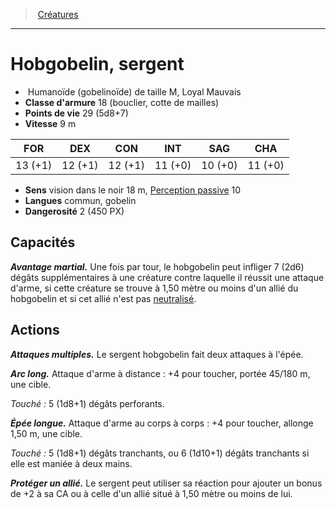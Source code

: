 ﻿---
!Monster
Family: MonsterHD
Type: Humanoïde (gobelinoïde)
Size: M
Alignment: Loyal Mauvais
ArmorClass: 18 (bouclier, cotte de mailles)
HitPoints: 29 (5d8+7)
Speed: 9 m
Strength: 13 (+1)
Dexterity: 12 (+1)
Constitution: 12 (+1)
Intelligence: 11 (+0)
Wisdom: 10 (+0)
Charisma: 11 (+0)
Senses: vision dans le noir 18 m, [Perception passive](hd_abilities_dexterity_perception_passive.md) 10
Languages: commun, gobelin
Challenge: 2 (450 PX)
Id: monsters_hd.md#hobgobelin-sergent
ParentLink: monsters_hd.md#créatures
Name: Hobgobelin, sergent
ParentName: Créatures
NameLevel: 1
Attributes: {}
---
> [Créatures](hd_monsters.md)

---

# Hobgobelin, sergent

-  Humanoïde (gobelinoïde) de taille M, Loyal Mauvais
- **Classe d'armure** 18 (bouclier, cotte de mailles)
- **Points de vie** 29 (5d8+7)
- **Vitesse** 9 m

|FOR|DEX|CON|INT|SAG|CHA|
|---|---|---|---|---|---|
|13 (+1)|12 (+1)|12 (+1)|11 (+0)|10 (+0)|11 (+0)|

- **Sens** vision dans le noir 18 m, [Perception passive](hd_abilities_dexterity_perception_passive.md) 10
- **Langues** commun, gobelin
- **Dangerosité** 2 (450 PX)

## Capacités

**_Avantage martial._** Une fois par tour, le hobgobelin peut infliger 7 (2d6) dégâts supplémentaires à une créature contre laquelle il réussit une attaque d'arme, si cette créature se trouve à 1,50 mètre ou moins d'un allié du hobgobelin et si cet allié n'est pas [neutralisé](hd_conditions_neutralise.md).

## Actions

**_Attaques multiples._** Le sergent hobgobelin fait deux attaques à l'épée.

**_Arc long._** Attaque d'arme à distance : +4 pour toucher, portée 45/180 m, une cible.

_Touché :_ 5 (1d8+1) dégâts perforants.

**_Épée longue._** Attaque d'arme au corps à corps : +4 pour toucher, allonge 1,50 m, une cible.

_Touché :_ 5 (1d8+1) dégâts tranchants, ou 6 (1d10+1) dégâts tranchants si elle est maniée à deux mains.

**_Protéger un allié._** Le sergent peut utiliser sa réaction pour ajouter un bonus de +2 à sa CA ou à celle d'un allié situé à 1,50 mètre ou moins de lui.

